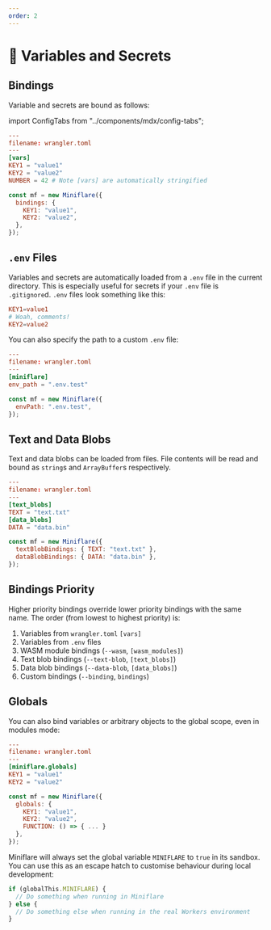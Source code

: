 ```yaml
---
order: 2
---
```


# 🔑 Variables and Secrets

## Bindings

Variable and secrets are bound as follows:

import ConfigTabs from "../components/mdx/config-tabs";

<ConfigTabs>

```toml
---
filename: wrangler.toml
---
[vars]
KEY1 = "value1"
KEY2 = "value2"
NUMBER = 42 # Note [vars] are automatically stringified
```

```js
const mf = new Miniflare({
  bindings: {
    KEY1: "value1",
    KEY2: "value2",
  },
});
```

</ConfigTabs>

## `.env` Files

Variables and secrets are automatically loaded from a `.env` file in the current
directory. This is especially useful for secrets if your `.env` file is
`.gitignore`d. `.env` files look something like this:

```toml
KEY1=value1
# Woah, comments!
KEY2=value2
```

You can also specify the path to a custom `.env` file:

<ConfigTabs>

```toml
---
filename: wrangler.toml
---
[miniflare]
env_path = ".env.test"
```

```js
const mf = new Miniflare({
  envPath: ".env.test",
});
```

</ConfigTabs>

## Text and Data Blobs

Text and data blobs can be loaded from files. File contents will be read and
bound as `string`s and `ArrayBuffer`s respectively.

<ConfigTabs>

```toml
---
filename: wrangler.toml
---
[text_blobs]
TEXT = "text.txt"
[data_blobs]
DATA = "data.bin"
```

```js
const mf = new Miniflare({
  textBlobBindings: { TEXT: "text.txt" },
  dataBlobBindings: { DATA: "data.bin" },
});
```

</ConfigTabs>

## Bindings Priority

Higher priority bindings override lower priority bindings with the same name.
The order (from lowest to highest priority) is:

1. Variables from `wrangler.toml` `[vars]`
2. Variables from `.env` files
3. WASM module bindings (`--wasm`, `[wasm_modules]`)
4. Text blob bindings (`--text-blob`, `[text_blobs]`)
5. Data blob bindings (`--data-blob`, `[data_blobs]`)
6. Custom bindings (`--binding`, `bindings`)

## Globals

You can also bind variables or arbitrary objects to the global scope, even in
modules mode:

<ConfigTabs>

```toml
---
filename: wrangler.toml
---
[miniflare.globals]
KEY1 = "value1"
KEY2 = "value2"
```

```js
const mf = new Miniflare({
  globals: {
    KEY1: "value1",
    KEY2: "value2",
    FUNCTION: () => { ... }
  },
});
```

</ConfigTabs>

<Aside header="Tip">

Miniflare will always set the global variable `MINIFLARE` to `true` in its
sandbox. You can use this as an escape hatch to customise behaviour during local
development:

```js
if (globalThis.MINIFLARE) {
  // Do something when running in Miniflare
} else {
  // Do something else when running in the real Workers environment
}
```

</Aside>
